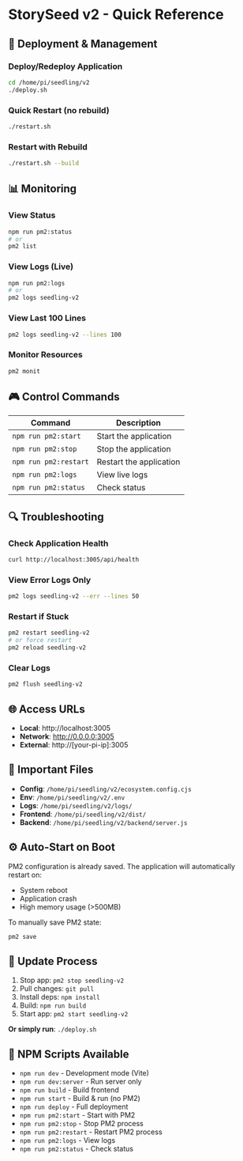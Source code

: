# StorySeed v2 - Quick Reference

## 🚀 Deployment & Management

### Deploy/Redeploy Application
```bash
cd /home/pi/seedling/v2
./deploy.sh
```

### Quick Restart (no rebuild)
```bash
./restart.sh
```

### Restart with Rebuild
```bash
./restart.sh --build
```

## 📊 Monitoring

### View Status
```bash
npm run pm2:status
# or
pm2 list
```

### View Logs (Live)
```bash
npm run pm2:logs
# or
pm2 logs seedling-v2
```

### View Last 100 Lines
```bash
pm2 logs seedling-v2 --lines 100
```

### Monitor Resources
```bash
pm2 monit
```

## 🎮 Control Commands

| Command | Description |
|---------|-------------|
| `npm run pm2:start` | Start the application |
| `npm run pm2:stop` | Stop the application |
| `npm run pm2:restart` | Restart the application |
| `npm run pm2:logs` | View live logs |
| `npm run pm2:status` | Check status |

## 🔍 Troubleshooting

### Check Application Health
```bash
curl http://localhost:3005/api/health
```

### View Error Logs Only
```bash
pm2 logs seedling-v2 --err --lines 50
```

### Restart if Stuck
```bash
pm2 restart seedling-v2
# or force restart
pm2 reload seedling-v2
```

### Clear Logs
```bash
pm2 flush seedling-v2
```

## 🌐 Access URLs

- **Local**: http://localhost:3005
- **Network**: http://0.0.0.0:3005
- **External**: http://[your-pi-ip]:3005

## 📁 Important Files

- **Config**: `/home/pi/seedling/v2/ecosystem.config.cjs`
- **Env**: `/home/pi/seedling/v2/.env`
- **Logs**: `/home/pi/seedling/v2/logs/`
- **Frontend**: `/home/pi/seedling/v2/dist/`
- **Backend**: `/home/pi/seedling/v2/backend/server.js`

## ⚙️ Auto-Start on Boot

PM2 configuration is already saved. The application will automatically restart on:
- System reboot
- Application crash
- High memory usage (>500MB)

To manually save PM2 state:
```bash
pm2 save
```

## 🔄 Update Process

1. Stop app: `pm2 stop seedling-v2`
2. Pull changes: `git pull`
3. Install deps: `npm install`
4. Build: `npm run build`
5. Start app: `pm2 start seedling-v2`

**Or simply run**: `./deploy.sh`

## 📝 NPM Scripts Available

- `npm run dev` - Development mode (Vite)
- `npm run dev:server` - Run server only
- `npm run build` - Build frontend
- `npm run start` - Build & run (no PM2)
- `npm run deploy` - Full deployment
- `npm run pm2:start` - Start with PM2
- `npm run pm2:stop` - Stop PM2 process
- `npm run pm2:restart` - Restart PM2 process
- `npm run pm2:logs` - View logs
- `npm run pm2:status` - Check status
